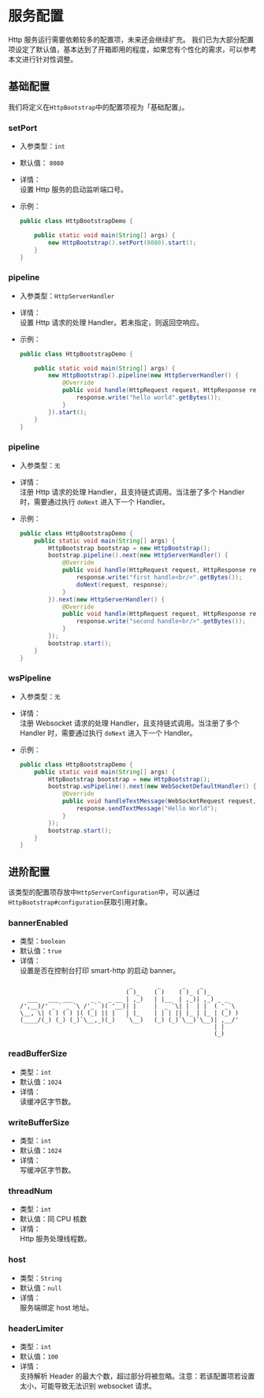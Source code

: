 # 服务配置
Http 服务运行需要依赖较多的配置项，未来还会继续扩充。
我们已为大部分配置项设定了默认值，基本达到了开箱即用的程度，如果您有个性化的需求，可以参考本文进行针对性调整。
## 基础配置
我们将定义在`HttpBootstrap`中的配置项视为「基础配置」。
### setPort
- 入参类型：`int`
- 默认值： `8080`
- 详情：   
  设置 Http 服务的启动监听端口号。
- 示例：
    
  ```java
  public class HttpBootstrapDemo {
  
      public static void main(String[] args) {
          new HttpBootstrap().setPort(8080).start();
      }
  }
  ```
### pipeline
- 入参类型：`HttpServerHandler`
- 详情：   
  设置 Http 请求的处理 Handler。若未指定，则返回空响应。
- 示例：
  
  ```java
  public class HttpBootstrapDemo {
  
      public static void main(String[] args) {
          new HttpBootstrap().pipeline(new HttpServerHandler() {
              @Override
              public void handle(HttpRequest request, HttpResponse response) throws IOException {
                  response.write("hello world".getBytes());
              }
          }).start();
      }
  }
  ``` 
### pipeline
- 入参类型：`无`
- 详情：   
  注册 Http 请求的处理 Handler，且支持链式调用。当注册了多个 Handler 时，需要通过执行 `doNext` 进入下一个 Handler。
- 示例：

  ```java
  public class HttpBootstrapDemo {
      public static void main(String[] args) {
          HttpBootstrap bootstrap = new HttpBootstrap();
          bootstrap.pipeline().next(new HttpServerHandler() {
              @Override
              public void handle(HttpRequest request, HttpResponse response) throws IOException {
                  response.write("first handle<br/>".getBytes());
                  doNext(request, response);
              }
          }).next(new HttpServerHandler() {
              @Override
              public void handle(HttpRequest request, HttpResponse response) throws IOException {
                  response.write("second handle<br/>".getBytes());
              }
          });
          bootstrap.start();
      }
  }
  ```
### wsPipeline
- 入参类型：`无`
- 详情：   
  注册 Websocket 请求的处理 Handler，且支持链式调用。当注册了多个 Handler 时，需要通过执行 `doNext` 进入下一个 Handler。
- 示例：

  ```java
  public class HttpBootstrapDemo {
      public static void main(String[] args) {
          HttpBootstrap bootstrap = new HttpBootstrap();
          bootstrap.wsPipeline().next(new WebSocketDefaultHandler() {
              @Override
              public void handleTextMessage(WebSocketRequest request, WebSocketResponse response, String data) {
                  response.sendTextMessage("Hello World");
              }
          });
          bootstrap.start();
      }
  }
  ```
## 进阶配置
该类型的配置项存放中`HttpServerConfiguration`中，可以通过`HttpBootstrap#configuration`获取引用对象。

### bannerEnabled
- 类型：`boolean`
- 默认值：`true`
- 详情：   
  设置是否在控制台打印 smart-http 的启动 banner。
  ```text
                                 _       _      _    _          
                                ( )_    ( )    ( )_ ( )_        
    ___   ___ ___     _ _  _ __ | ,_)   | |__  | ,_)| ,_) _ _   
  /',__)/' _ ` _ `\ /'_` )( '__)| |     |  _ `\| |  | |  ( '_`\
  \__, \| ( ) ( ) |( (_| || |   | |_    | | | || |_ | |_ | (_) )
  (____/(_) (_) (_)`\__,_)(_)   `\__)   (_) (_)`\__)`\__)| ,__/'
                                                         | |    
                                                         (_)
  ```

### readBufferSize
- 类型：`int`
- 默认值：`1024`
- 详情：   
  读缓冲区字节数。

### writeBufferSize
- 类型：`int`
- 默认值：`1024`
- 详情：   
  写缓冲区字节数。

### threadNum
- 类型：`int`
- 默认值：同 CPU 核数
- 详情：   
  Http 服务处理线程数。

### host
- 类型：`String`
- 默认值：`null`
- 详情：   
  服务端绑定 host 地址。
  
### headerLimiter
- 类型：`int`
- 默认值：`100`
- 详情：   
  支持解析 Header 的最大个数，超过部分将被忽略。注意：若该配置项若设置太小，可能导致无法识别 websocket 请求。